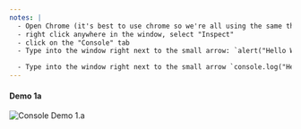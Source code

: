 ```yaml
---
notes: |
  - Open Chrome (it's best to use chrome so we're all using the same thing)
  - right click anywhere in the window, select "Inspect"
  - click on the "Console" tab
  - Type into the window right next to the small arrow: `alert("Hello World!")` and hit Enter.

  - Type into the window right next to the small arrow `console.log("Hello World!")` and hit Enter. What happens now?
---
```


#### Demo 1a

![Console Demo 1.a](/images/console_demo-1a.png)
